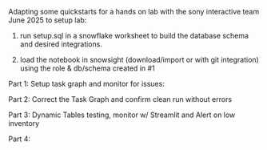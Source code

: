 Adapting some quickstarts for a hands on lab with the sony interactive team June 2025
to setup lab:
1. run setup.sql in a snowflake worksheet to build the database schema and desired integrations.

2. load the notebook in snowsight (download/import or with git integration) using the role & db/schema created in #1

Part 1: Setup task graph and monitor for issues:

Part 2: Correct the Task Graph and confirm clean run without errors

Part 3: Dynamic Tables testing, monitor w/ Streamlit and Alert on low inventory

Part 4: 
